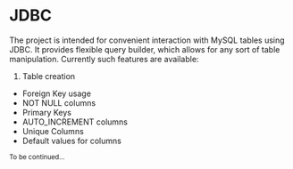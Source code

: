 # JDBC
The project is intended for convenient interaction with MySQL tables using JDBC. It provides flexible query builder, which allows for any sort of table manipulation. Currently such features are available:
1. Table creation
- Foreign Key usage
- NOT NULL columns
- Primary Keys
- AUTO_INCREMENT columns
- Unique Columns
- Default values for columns

<sub>To be continued...</sub>

